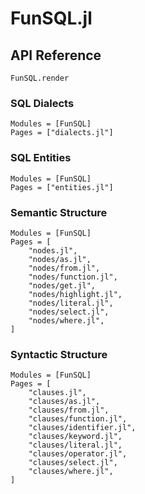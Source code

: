 # FunSQL.jl


## API Reference

```@docs
FunSQL.render
```


### SQL Dialects

```@autodocs
Modules = [FunSQL]
Pages = ["dialects.jl"]
```

### SQL Entities

```@autodocs
Modules = [FunSQL]
Pages = ["entities.jl"]
```


### Semantic Structure

```@autodocs
Modules = [FunSQL]
Pages = [
    "nodes.jl",
    "nodes/as.jl",
    "nodes/from.jl",
    "nodes/function.jl",
    "nodes/get.jl",
    "nodes/highlight.jl",
    "nodes/literal.jl",
    "nodes/select.jl",
    "nodes/where.jl",
]
```


### Syntactic Structure

```@autodocs
Modules = [FunSQL]
Pages = [
    "clauses.jl",
    "clauses/as.jl",
    "clauses/from.jl",
    "clauses/function.jl",
    "clauses/identifier.jl",
    "clauses/keyword.jl",
    "clauses/literal.jl",
    "clauses/operator.jl",
    "clauses/select.jl",
    "clauses/where.jl",
]
```
